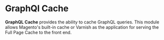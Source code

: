# GraphQl Cache

**GraphQL Cache** provides the ability to cache GraphQL queries.
This module allows Magento's built-in cache or Varnish as the application for serving the Full Page Cache to the front end. 
